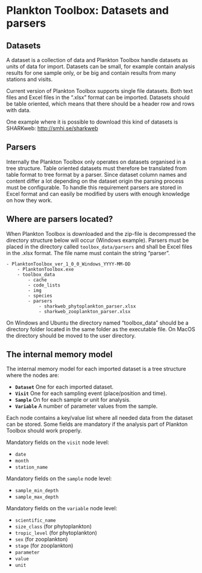 # Plankton Toolbox: Datasets and parsers #

## Datasets ##
A dataset is a collection of data and Plankton Toolbox handle datasets as units of data for import. Datasets can be small, for example contain analysis results for one sample only, or be big and contain results from many stations and visits.

Current version of Plankton Toolbox supports single file datasets. Both text files and Excel files in the “.xlsx” format can be imported.
Datasets should be table oriented, which means that there should be a header row and rows with data.

One example where it is possible to download this kind of datasets is SHARKweb: http://smhi.se/sharkweb

## Parsers ##
Internally the Plankton Toolbox only operates on datasets organised in a tree structure. Table oriented datasets must therefore be translated from table format to tree format by a parser. Since dataset column names and content differ a lot depending on the dataset origin the parsing process must be configurable. To handle this requirement parsers are stored in Excel format and can easily be modified by users with enough knowledge on how they work.

## Where are parsers located? ##

When Plankton Toolbox is downloaded and the zip-file is decompressed the directory structure below will occur (Windows example). Parsers must be placed in the directory called ` toolbox_data/parsers ` and shall be Excel files in the .xlsx format. The file name must contain the string “parser”.

```
- PlanktonToolbox_ver_1_0_0_Windows_YYYY-MM-DD
    - PlanktonToolbox.exe 
    - toolbox_data 
        - cache 
        - code_lists 
        - img 
        - species 
        - parsers 
            - sharkweb_phytoplankton_parser.xlsx
            - sharkweb_zooplankton_parser.xlsx
```

On Windows and Ubuntu the directory named “toolbox\_data” should be a directory folder located in the same folder as the executable file. On MacOS the directory should be moved to the user directory.


## The internal memory model ##

The internal memory model for each imported dataset is a tree structure where the nodes are:
  * **`Dataset`** One for each imported dataset.
  * **`Visit`** One for each sampling event (place/position and time).
  * **`Sample`** On for each sample or unit for analysis.
  * **`Variable`** A number of parameter values from the sample.

Each node contains a key/value list where all needed data from the dataset can be stored. Some fields are mandatory if the analysis part of Plankton Toolbox should work properly.

Mandatory fields on the `visit` node level:
  * `date`
  * `month`
  * `station_name`

Mandatory fields on the ` sample ` node level:
  * `sample_min_depth`
  * `sample_max_depth`

Mandatory fields on the ` variable ` node level:
  * `scientific_name`
  * `size_class` (for phytoplankton)
  * `tropic_level` (for phytoplankton)
  * `sex` (for zooplankton)
  * `stage` (for zooplankton)
  * `parameter`
  * `value`
  * `unit`
